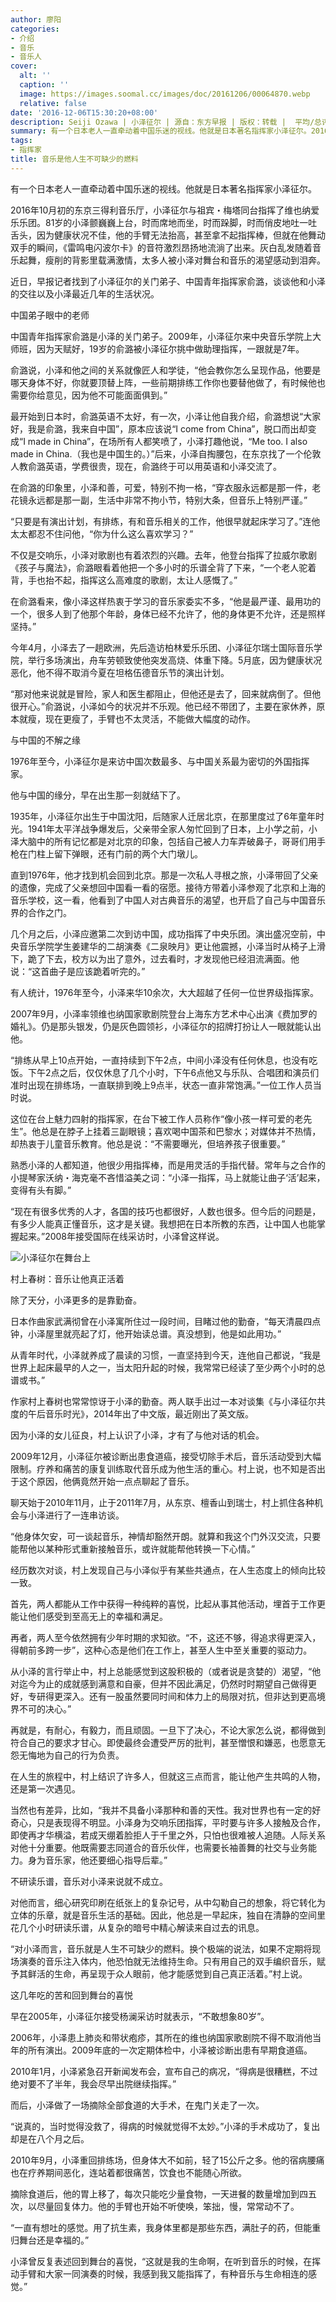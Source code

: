 ```yaml
---
author: 廖阳
categories:
- 介绍
- 音乐
- 音乐人
cover:
  alt: ''
  caption: ''
  image: https://images.soomal.cc/images/doc/20161206/00064870.webp
  relative: false
date: '2016-12-06T15:30:20+08:00'
description: Seiji Ozawa | 小泽征尔 | 源自：东方早报 | 版权：转载 |  平均/总评分：10.00/70
summary: 有一个日本老人一直牵动着中国乐迷的视线。他就是日本著名指挥家小泽征尔。2016年10月初的东京三得利音乐厅，小泽征尔与祖宾・梅塔同台指挥了维也纳爱乐乐团。81岁的小泽颤巍巍上台，时而席地而坐，时而跺脚，时而俏皮地吐一吐舌头，因为健康状况不佳，他的手臂无法抬高，甚至拿不起指挥棒……
tags:
- 指挥家
title: 音乐是他人生不可缺少的燃料
---
```


有一个日本老人一直牵动着中国乐迷的视线。他就是日本著名指挥家小泽征尔。

2016年10月初的东京三得利音乐厅，小泽征尔与祖宾・梅塔同台指挥了维也纳爱乐乐团。81岁的小泽颤巍巍上台，时而席地而坐，时而跺脚，时而俏皮地吐一吐舌头，因为健康状况不佳，他的手臂无法抬高，甚至拿不起指挥棒，但就在他舞动双手的瞬间，《雷鸣电闪波尔卡》的音符激烈昂扬地流淌了出来。灰白乱发随着音乐起舞，瘦削的背影里载满激情，太多人被小泽对舞台和音乐的渴望感动到泪奔。

近日，早报记者找到了小泽征尔的关门弟子、中国青年指挥家俞潞，谈谈他和小泽的交往以及小泽最近几年的生活状况。

中国弟子眼中的老师

中国青年指挥家俞潞是小泽的关门弟子。2009年，小泽征尔来中央音乐学院上大师班，因为天赋好，19岁的俞潞被小泽征尔挑中做助理指挥，一跟就是7年。

俞潞说，小泽和他之间的关系就像匠人和学徒，“他会教你怎么呈现作品，他要是哪天身体不好，你就要顶替上阵，一些前期排练工作你也要替他做了，有时候他也需要你给意见，因为他不可能面面俱到。”

最开始到日本时，俞潞英语不太好，有一次，小泽让他自我介绍，俞潞想说“大家好，我是俞潞，我来自中国”，原本应该说“I come from China”，脱口而出却变成“I made in China”，在场所有人都笑喷了，小泽打趣他说，“Me too. I also made in China.（我也是中国生的。）”后来，小泽自掏腰包，在东京找了一个伦敦人教俞潞英语，学费很贵，现在，俞潞终于可以用英语和小泽交流了。

在俞潞的印象里，小泽和善，可爱，特别不拘一格，“穿衣服永远都是那一件，老花镜永远都是那一副，生活中非常不拘小节，特别大条，但音乐上特别严谨。”

“只要是有演出计划，有排练，有和音乐相关的工作，他很早就起床学习了。”连他太太都忍不住问他，“你为什么这么喜欢学习？”

不仅是交响乐，小泽对歌剧也有着浓烈的兴趣。去年，他登台指挥了拉威尔歌剧《孩子与魔法》，俞潞眼看着他把一个多小时的乐谱全背了下来，“一个老人驼着背，手也抬不起，指挥这么高难度的歌剧，太让人感慨了。”

在俞潞看来，像小泽这样热衷于学习的音乐家委实不多，“他是最严谨、最用功的一个，很多人到了他那个年龄，身体已经不允许了，他的身体更不允许，还是照样坚持。”

今年4月，小泽去了一趟欧洲，先后造访柏林爱乐乐团、小泽征尔瑞士国际音乐学院，举行多场演出，舟车劳顿致使他突发高烧、体重下降。5月底，因为健康状况恶化，他不得不取消今夏在坦格伍德音乐节的演出计划。

“那对他来说就是冒险，家人和医生都阻止，但他还是去了，回来就病倒了。但他很开心。”俞潞说，小泽如今的状况并不乐观。他已经不带团了，主要在家休养，原本就瘦，现在更瘦了，手臂也不太灵活，不能做大幅度的动作。

与中国的不解之缘

1976年至今，小泽征尔是来访中国次数最多、与中国关系最为密切的外国指挥家。

他与中国的缘分，早在出生那一刻就结下了。

1935年，小泽征尔出生于中国沈阳，后随家人迁居北京，在那里度过了6年童年时光。1941年太平洋战争爆发后，父亲带全家人匆忙回到了日本，上小学之前，小泽大脑中的所有记忆都是对北京的印象，包括自己被人力车弄破鼻子，哥哥们用手枪在门柱上留下弹眼，还有门前的两个大门墩儿。

直到1976年，他才找到机会回到北京。那是一次私人寻根之旅，小泽带回了父亲的遗像，完成了父亲想回中国看一看的宿愿。接待方带着小泽参观了北京和上海的音乐学校，这一看，他看到了中国人对古典音乐的渴望，也开启了自己与中国音乐界的合作之门。

几个月之后，小泽应邀第二次到访中国，成功指挥了中央乐团。演出盛况空前，中央音乐学院学生姜建华的二胡演奏《二泉映月》更让他震撼，小泽当时从椅子上滑下，跪了下去，校方以为出了意外，过去看时，才发现他已经泪流满面。他说：“这首曲子是应该跪着听完的。”

有人统计，1976年至今，小泽来华10余次，大大超越了任何一位世界级指挥家。

2007年9月，小泽率领维也纳国家歌剧院登台上海东方艺术中心出演《费加罗的婚礼》。仍是那头银发，仍是灰色圆领衫，小泽征尔的招牌打扮让人一眼就能认出他。

“排练从早上10点开始，一直持续到下午2点，中间小泽没有任何休息，也没有吃饭。下午2点之后，仅仅休息了几个小时，下午6点他又与乐队、合唱团和演员们准时出现在排练场，一直联排到晚上9点半，状态一直非常饱满。”一位工作人员当时说。

这位在台上魅力四射的指挥家，在台下被工作人员称作“像小孩一样可爱的老先生”。他总是在脖子上挂着三副眼镜；喜欢喝中国茶和巴黎水；对媒体并不热情，却热衷于儿童音乐教育。他总是说：“不需要曝光，但培养孩子很重要。”

熟悉小泽的人都知道，他很少用指挥棒，而是用灵活的手指代替。常年与之合作的小提琴家沃纳・海克毫不吝惜溢美之词：“小泽一指挥，马上就能让曲子‘活’起来，变得有头有脚。”

“现在有很多优秀的人才，各国的技巧也都很好，人数也很多。但今后的问题是，有多少人能真正懂音乐，这才是关键。我想把在日本所教的东西，让中国人也能掌握起来。”2008年接受国际在线采访时，小泽曾这样说。

![小泽征尔在舞台上](https://images.soomal.cc/images/doc/20161206/00064870.webp)





村上春树：音乐让他真正活着

除了天分，小泽更多的是靠勤奋。

日本作曲家武满彻曾在小泽寓所住过一段时间，目睹过他的勤奋，“每天清晨四点钟，小泽屋里就亮起了灯，他开始读总谱。真没想到，他是如此用功。”

从青年时代，小泽就养成了晨读的习惯，一直坚持到今天，连他自己都说，“我是世界上起床最早的人之一，当太阳升起的时候，我常常已经读了至少两个小时的总谱或书。”

作家村上春树也常常惊讶于小泽的勤奋。两人联手出过一本对谈集《与小泽征尔共度的午后音乐时光》，2014年出了中文版，最近刚出了英文版。

因为小泽的女儿征良，村上认识了小泽，才有了与他对话的机会。

2009年12月，小泽征尔被诊断出患食道癌，接受切除手术后，音乐活动受到大幅限制。疗养和痛苦的康复训练取代音乐成为他生活的重心。村上说，也不知是否出于这个原因，他俩竟然开始一点点聊起了音乐。

聊天始于2010年11月，止于2011年7月，从东京、檀香山到瑞士，村上抓住各种机会与小泽进行了一连串访谈。

“他身体欠安，可一谈起音乐，神情却豁然开朗。就算和我这个门外汉交流，只要能帮他以某种形式重新接触音乐，或许就能帮他转换一下心情。”

经历数次对谈，村上发现自己与小泽似乎有某些共通点，在人生态度上的倾向比较一致。

首先，两人都能从工作中获得一种纯粹的喜悦，比起从事其他活动，埋首于工作更能让他们感受到至高无上的幸福和满足。

再者，两人至今依然拥有少年时期的求知欲。“不，这还不够，得追求得更深入，得朝前多跨一步”，这种心态是他们在工作上，甚至人生中至关重要的驱动力。

从小泽的言行举止中，村上总能感觉到这股积极的（或者说是贪婪的）渴望，“他对迄今为止的成就感到满意和自豪，但并不因此满足，仍然时时期望自己做得更好，专研得更深入。还有一股虽然要同时间和体力上的局限对抗，但非达到更高境界不可的决心。”

再就是，有耐心，有毅力，而且顽固。一旦下了决心，不论大家怎么说，都得做到符合自己的要求才甘心。即使最终会遭受严厉的批判，甚至憎恨和嫌恶，也愿意无怨无悔地为自己的行为负责。

在人生的旅程中，村上结识了许多人，但就这三点而言，能让他产生共鸣的人物，还是第一次遇见。

当然也有差异，比如，“我并不具备小泽那种和善的天性。我对世界也有一定的好奇心，只是表现得不明显。小泽身为交响乐团指挥，平时要与许多人接触及合作，即使再才华横溢，若成天绷着脸拒人于千里之外，只怕也很难被人追随。人际关系对他十分重要。他既需要志同道合的音乐伙伴，也需要长袖善舞的社交与业务能力。身为音乐家，他还要细心指导后辈。”

不研读乐谱，音乐对小泽来说就不成立。

对他而言，细心研究印刷在纸张上的复杂记号，从中勾勒自己的想象，将它转化为立体的乐章，就是音乐生活的基础。因此，他总是一早起床，独自在清静的空间里花几个小时研读乐谱，从复杂的暗号中精心解读来自过去的讯息。

“对小泽而言，音乐就是人生不可缺少的燃料。换个极端的说法，如果不定期将现场演奏的音乐注入体内，他恐怕就无法维持生命。只有用自己的双手编织音乐，赋予其鲜活的生命，再呈现于众人眼前，他才能感觉到自己真正活着。”村上说。

这几年吃的苦和回到舞台的喜悦

早在2005年，小泽征尔接受杨澜采访时就表示，“不敢想象80岁”。

2006年，小泽患上肺炎和带状疱疹，其所在的维也纳国家歌剧院不得不取消他当年的所有演出。2009年底的一次定期体检中，小泽被诊断出患有早期食道癌。

2010年1月，小泽紧急召开新闻发布会，宣布自己的病况，“得病是很糟糕，不过绝对要不了半年，我会尽早出院继续指挥。”

而后，小泽做了一场摘除全部食道的大手术，在鬼门关走了一次。

“说真的，当时觉得没救了，得病的时候就觉得不太妙。”小泽的手术成功了，复出却是在八个月之后。

2010年9月，小泽重回排练场，但身体大不如前，轻了15公斤之多。他的宿病腰痛也在疗养期间恶化，连站着都很痛苦，饮食也不能随心所欲。

摘除食道后，他的胃上移了，每次只能吃少量食物，一天进餐的数量增加到四五次，以尽量回复体力。他的手臂也开始不听使唤，笨拙，慢，常常动不了。

“一直有想吐的感觉。用了抗生素，我身体里都是那些东西，满肚子的药，但能重归舞台还是幸福的。”

小泽曾反复表述回到舞台的喜悦，“这就是我的生命啊，在听到音乐的时候，在挥动手臂和大家一同演奏的时候，我感到我又能指挥了，有种音乐与生命相连的感觉。”